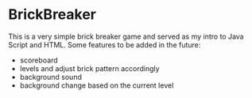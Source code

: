 # BrickBreaker
This is a very simple brick breaker game and served as my intro to Java Script and HTML. Some features to be added in the future:
- scoreboard 
- levels and adjust brick pattern accordingly
- background sound 
- background change based on the current level
